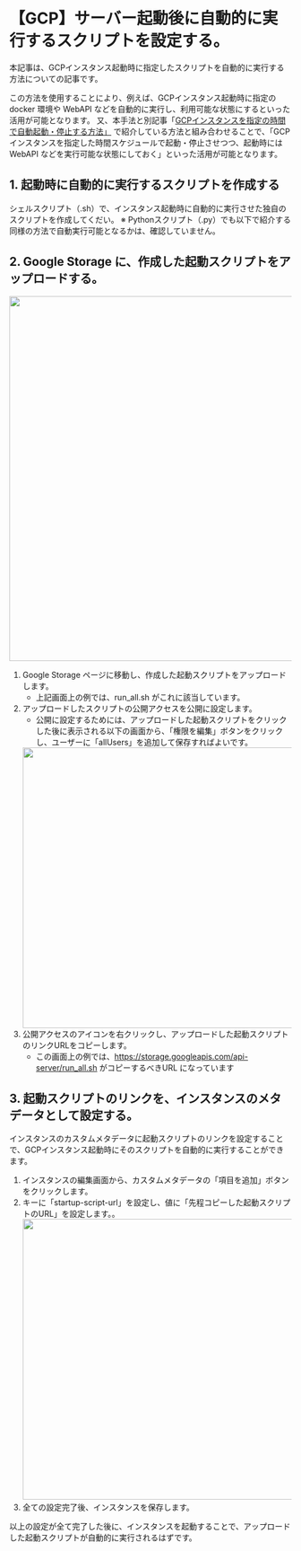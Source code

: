 # 【GCP】サーバー起動後に自動的に実行するスクリプトを設定する。
本記事は、GCPインスタンス起動時に指定したスクリプトを自動的に実行する方法についての記事です。

この方法を使用することにより、例えば、GCPインスタンス起動時に指定の docker 環境や WebAPI などを自動的に実行し、利用可能な状態にするといった活用が可能となります。
又、本手法と別記事「[GCPインスタンスを指定の時間で自動起動・停止する方法」](http://growi.datagrid.co.jp/dev/GCP%E3%82%A4%E3%83%B3%E3%82%B9%E3%82%BF%E3%83%B3%E3%82%B9%E3%82%92%E6%8C%87%E5%AE%9A%E3%81%AE%E6%99%82%E9%96%93%E3%81%A7%E8%87%AA%E5%8B%95%E8%B5%B7%E5%8B%95%E3%83%BB%E5%81%9C%E6%AD%A2%E3%81%99%E3%82%8B%E6%96%B9%E6%B3%95) で紹介している方法と組み合わせることで、「GCPインスタンスを指定した時間スケジュールで起動・停止させつつ、起動時には WebAPI などを実行可能な状態にしておく」といった活用が可能となります。

## 1. 起動時に自動的に実行するスクリプトを作成する
シェルスクリプト（.sh）で、インスタンス起動時に自動的に実行させた独自のスクリプトを作成してくだい。
※ Pythonスクリプト（.py）でも以下で紹介する同様の方法で自動実行可能となるかは、確認していません。

## 2. Google Storage に、作成した起動スクリプトをアップロードする。
<img src="/attachment/5e3d054cb465530041088403" width="650">

1. Google Storage ページに移動し、作成した起動スクリプトをアップロードします。
   - 上記画面上の例では、run_all.sh がこれに該当しています。
1. アップロードしたスクリプトの公開アクセスを公開に設定します。
   - 公開に設定するためには、アップロードした起動スクリプトをクリックした後に表示される以下の画面から、「権限を編集」ボタンをクリックし、ユーザーに「allUsers」を追加して保存すればよいです。
    <img src="/attachment/5e3d041cb465530041088402" width="500">
1. 公開アクセスのアイコンを右クリックし、アップロードした起動スクリプトのリンクURLをコピーします。
    - この画面上の例では、https://storage.googleapis.com/api-server/run_all.sh がコピーするべきURL になっています

## 3. 起動スクリプトのリンクを、インスタンスのメタデータとして設定する。
インスタンスのカスタムメタデータに起動スクリプトのリンクを設定することで、GCPインスタンス起動時にそのスクリプトを自動的に実行することができます。

1. インスタンスの編集画面から、カスタムメタデータの「項目を追加」ボタンをクリックします。
2. キーに「startup-script-url」を設定し、値に「先程コピーした起動スクリプトのURL」を設定します。。
    <img src="/attachment/5e3d0776b465530041088404" width="500">
1. 全ての設定完了後、インスタンスを保存します。

以上の設定が全て完了した後に、インスタンスを起動することで、アップロードした起動スクリプトが自動的に実行されるはずです。
